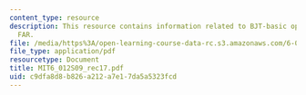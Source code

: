 ```yaml
---
content_type: resource
description: This resource contains information related to BJT-basic operation in
  FAR.
file: /media/https%3A/open-learning-course-data-rc.s3.amazonaws.com/6-012-microelectronic-devices-and-circuits-spring-2009/c9dfa8d8b826a212a7e17da5a5323fcd_MIT6_012S09_rec17.pdf
file_type: application/pdf
resourcetype: Document
title: MIT6_012S09_rec17.pdf
uid: c9dfa8d8-b826-a212-a7e1-7da5a5323fcd
---
```

